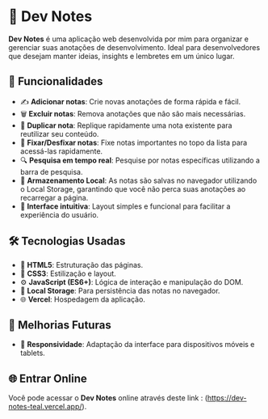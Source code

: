 # 📝 Dev Notes

**Dev Notes** é uma aplicação web desenvolvida por mim para organizar e gerenciar suas anotações de desenvolvimento. Ideal para desenvolvedores que desejam manter ideias, insights e lembretes em um único lugar.

## 🚀 Funcionalidades

- ✍️ **Adicionar notas**: Crie novas anotações de forma rápida e fácil.
- 🗑️ **Excluir notas**: Remova anotações que não são mais necessárias.
- 🔁 **Duplicar nota**: Replique rapidamente uma nota existente para reutilizar seu conteúdo.
- 📌 **Fixar/Desfixar notas**: Fixe notas importantes no topo da lista para acessá-las rapidamente.
- 🔍 **Pesquisa em tempo real**: Pesquise por notas específicas utilizando a barra de pesquisa.
- 💾 **Armazenamento Local**: As notas são salvas no navegador utilizando o Local Storage, garantindo que você não perca suas anotações ao recarregar a página.
- 🎨 **Interface intuitiva**: Layout simples e funcional para facilitar a experiência do usuário.

## 🛠️ Tecnologias Usadas

- 🧩 **HTML5**: Estruturação das páginas.
- 🎨 **CSS3**: Estilização e layout.
- ⚙️ **JavaScript (ES6+)**: Lógica de interação e manipulação do DOM.
- 💾 **Local Storage**: Para persistência das notas no navegador.
- 🌐 **Vercel**: Hospedagem da aplicação.

## 🔧 Melhorias Futuras

- 📱 **Responsividade**: Adaptação da interface para dispositivos móveis e tablets.

## 🌐 Entrar Online

Você pode acessar o **Dev Notes** online através deste link : (https://dev-notes-teal.vercel.app/).
